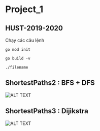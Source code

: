 # Project_1
## HUST-2019-2020
Chạy các câu lệnh
```
go mod init
```
```
go build -v
```
```
./filename
```
## ShortestPaths2 : BFS + DFS
![ALT TEXT](https://github.com/ThanhPP/HUST/blob/master/20192020/Project1/ShortestPaths3/DFS_BFS.png)
## ShortestPaths3 : Dijikstra
![ALT TEXT](https://github.com/ThanhPP/HUST/blob/master/20192020/Project1/ShortestPaths3/DFS_MAP.png)
